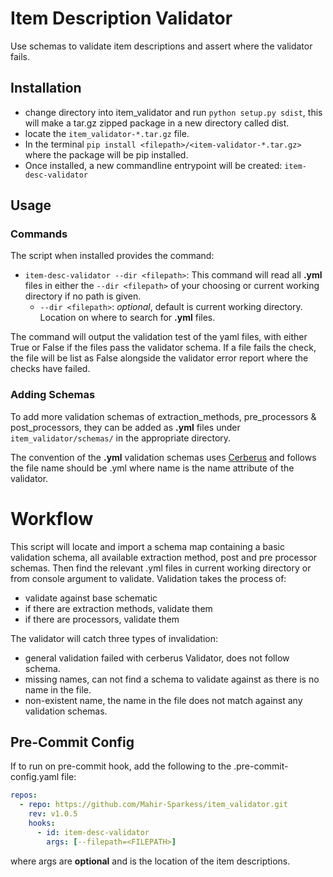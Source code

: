 # Item Description Validator

Use schemas to validate item descriptions and assert where
the validator fails.

## Installation

* change directory into item_validator and run `python setup.py sdist`,
  this will make a tar.gz zipped package in a new directory called dist.
* locate the `item_validator-*.tar.gz` file.
* In the terminal `pip install <filepath>/<item-validator-*.tar.gz>` where the package will be
pip installed.
* Once installed, a new commandline entrypoint will be created: `item-desc-validator`

## Usage

### Commands
The script when installed provides the command:

* `item-desc-validator --dir <filepath>`: This command will read all **.yml** files in either the `--dir <filepath>`
of your choosing or current working directory if no path is given.
  * `--dir <filepath>`: *optional*, default is current working directory. Location on where to search for **.yml** files.

The command will output the validation test of the yaml files, with either True or False if the files pass the
validator schema. If a file fails the check, the file will be list as False alongside the validator error report where
the checks have failed.

### Adding Schemas
To add more validation schemas of extraction_methods, pre_processors & post_processors, they can be added as **.yml**
files under `item_validator/schemas/` in the appropriate directory.

The convention of the **.yml** validation schemas uses [Cerberus](https://docs.python-cerberus.org/en/stable/)
and follows the file name should be <name>.yml where name is the name attribute of the validator.

# Workflow

This script will locate and import a schema map containing a basic validation schema, all available extraction method,
post and pre processor schemas.
Then find the relevant .yml files in current working directory or from console argument to validate.
Validation takes the process of:
- validate against base schematic
- if there are extraction methods, validate them
- if there are processors, validate them

The validator will catch three types of invalidation:

- general validation failed with cerberus Validator, does not follow schema.
- missing names, can not find a schema to validate against as there is no name in the file.
- non-existent name, the name in the file does not match against any validation schemas.

## Pre-Commit Config

If to run on pre-commit hook, add the following to the
.pre-commit-config.yaml file:

```yaml
repos:
  - repo: https://github.com/Mahir-Sparkess/item_validator.git
    rev: v1.0.5
    hooks:
      - id: item-desc-validator
        args: [--filepath=<FILEPATH>]
```

where args are **optional** and <FILEPATH> is the location
of the item descriptions.

